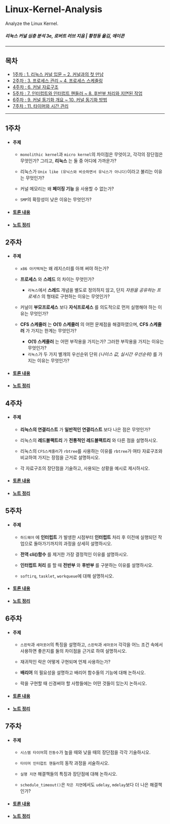 # Linux-Kernel-Analysis
Analyze the Linux Kernel.

##### 리눅스 커널 심층 분석 3e, 로버트 러브 지음 | 황정동 옮김, 에이콘

<hr>

## 목차
- [1주차 : 1. 리눅스 커널 입문 ~ 2. 커널과의 첫 만남](#1주차)
- [2주차 : 3. 프로세스 관리 ~ 4. 프로세스 스케줄링](#2주차)
- [4주차 : 6. 커널 자료구조](#4주차)
- [5주차 : 7. 인터럽트와 인터럽트 핸들러 ~ 8. 후반부 처리와 지연된 작업](#5주차)
- [6주차 : 9. 커널 동기화 개요 ~ 10. 커널 동기화 방법](#6주차)
- [7주차 : 11. 타이머와 시간 관리](#7주차)

<hr>

## 1주차 
- #### 주제
    - `monolithic kernel`과 `micro kernel`의 차이점은 무엇이고, 각각의 장단점은 무엇인가? 그리고, __리눅스__ 는 둘 중 어디에 가까운가?

    - 리눅스가 `Unix like (유닉스와 비슷하면서 유닉스가 아니다)`이라고 불리는 이유는 무엇인가?

    - 커널 메모리는 왜 __페이징 기능__ 을 사용할 수 없는가? 

    - `SMP`의 확장성이 낮은 이유는 무엇인가?
- #### [토론 내용](/Week_1/week1_0306.md)
- #### [노트 정리](/Week_1/week1_note.png)

## 2주차
- #### 주제
	- `x86 아키텍쳐`는 왜 레지스터를 아껴 써야 하는가?
	
	- __프로세스__ 와 __스레드__ 의 차이는 무엇인가?
		- `리눅스`에서 __스레드__ 개념을 별도로 정의하지 않고, 단지 *자원을 공유하는 프로세스* 의 형태로 구현하는 이유는 무엇인가?
	
	- 커널이 __부모프로세스__ 보다 __자식프로세스__ 를 의도적으로 먼저 실행해야 하는 이유는 무엇인가?
	
	- __CFS 스케줄러__ 는 __O(1) 스케줄러__ 의 어떤 문제점을 해결하였으며, __CFS 스케줄러__ 가 가지는 한계는 무엇인가?
		- __O(1) 스케줄러__ 는 어떤 부작용을 가지는가? 그러한 부작용을 가지는 이유는 무엇인가?
		- `리눅스`가 두 가지 별개의 우선순위 단위 *(나이스 값, 실시간 우선순위)* 를 가지는 이유는 무엇인가?
	
- #### [토론 내용](/Week_2/week2_0313.md)
- #### [노트 정리](/Week_2/week2_note.png)

## 4주차
- #### 주제
	- __리눅스의 연결리스트__ 가 __일반적인 연결리스트__ 보다 나은 점은 무엇인가?
	
	- 리눅스의 __레드블랙트리__ 가 __전통적인 레드블랙트리__ 와 다른 점을 설명하시오.
	
	- 리눅스의 `CFS스케줄러`가 `rbtree`를 사용하는 이유를 `rbtree`가 여타 자료구조와 비교하여 가지는 장점을 근거로 설명하시오.
	
	- 각 자료구조의 장단점을 기술하고, 사용되는 상황을 예시로 제시하시오.
	
- #### [토론 내용](/Week_4/week4_0327.md)
- #### [노트 정리](/Week_4/week4_note.png)

## 5주차
- #### 주제
	- `하드웨어` 에 __인터럽트__ 가 발생한 시점부터 __인터럽트__ 처리 후 이전에 실행되던 작업으로 돌아가기까지의 과정을 상세히 설명하시오.
	
	- __전역 cli()함수__ 를 제거한 가장 결정적인 이유를 설명하시오.
	
	- __인터럽트 처리__ 를 할 때 __전반부__ 와 __후반부__ 를 구분하는 이유를 설명하시오.
	
	- `softirq`, `tasklet`, `workqueue`에 대해 설명하시오.
	
- #### [토론 내용](/Week_5/week5_0403.md)
- #### [노트 정리](/Week_5/week5_note.png)

## 6주차
- #### 주제
	- `스핀락`과 `세마포어`의 특징을 설명하고, `스핀락`과 `세마포어` 각각을 어느 조건 속에서 사용하면 좋은지를 둘의 차이점을 근거로 하여 설명하시오.
	
	- 재귀적인 락은 어떻게 구현되며 언제 사용하는가?
	
	- __배리어__ 의 필요성을 설명하고 배리어 함수들의 기능에 대해 논하시오.
	
	- 락을 구현할 때 신경써야 할 사항들에는 어떤 것들이 있는지 논하시오.
	
- #### [토론 내용](/Week_6/week6_0501.md)
- #### [노트 정리](/Week_6/week6_note.png)

## 7주차
- #### 주제
	- `시스템 타이머`의 `진동수`가 높을 때와 낮을 때의 장단점을 각각 기술하시오.
	
	- `타이머 인터럽트 핸들러`의 동작 과정을 서술하시오.
	
	- `실행 지연` 해결책들의 특징과 장단점에 대해 논하시오.
	
	- `schedule_timeout()`은 `작은 지연`에서도 `udelay`, `mdelay`보다 더 나은 해결책인가?
	
- #### [토론 내용](/Week_7/week7_0508.md)
- #### [노트 정리](/Week_7/week7_note.png)